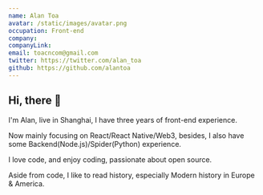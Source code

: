 ```yaml
---
name: Alan Toa
avatar: /static/images/avatar.png
occupation: Front-end
company:
companyLink:
email: toacncom@gmail.com
twitter: https://twitter.com/alan_toa
github: https://github.com/alantoa
---
```


## Hi, there 🤟

I'm Alan, live in Shanghai, I have three years of front-end experience.

Now mainly focusing on React/React Native/Web3, besides, I also have some Backend(Node.js)/Spider(Python) experience.

I love code, and enjoy coding, passionate about open source.

Aside from code, I like to read history, especially Modern history in Europe & America.

